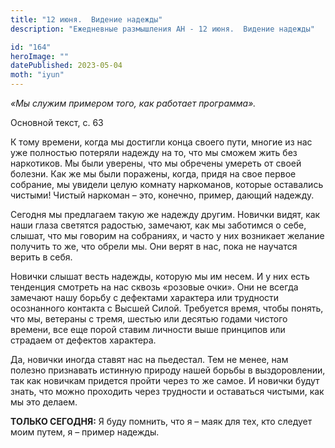 ```yaml
---
title: "12 июня.  Видение надежды"
description: "Ежедневные размышления АН - 12 июня.  Видение надежды"

id: "164"
heroImage: ""
datePublished: 2023-05-04
moth: "iyun"
---
```


_«Мы служим примером того, как работает программа»._

Основной текст, с. 63

К тому времени, когда мы достигли конца своего пути, многие из нас уже
полностью потеряли надежду на то, что мы сможем жить без наркотиков. Мы были
уверены, что мы обречены умереть от своей болезни. Как же мы были поражены,
когда, придя на свое первое собрание, мы увидели целую комнату наркоманов,
которые оставались чистыми! Чистый наркоман – это, конечно, пример, дающий
надежду.

Сегодня мы предлагаем такую же надежду другим. Новички видят, как наши глаза
светятся радостью, замечают, как мы заботимся о себе, слышат, что мы говорим
на собраниях, и часто у них возникает желание получить то же, что обрели мы.
Они верят в нас, пока не научатся верить в себя.

Новички слышат весть надежды, которую мы им несем. И у них есть тенденция
смотреть на нас сквозь «розовые очки». Они не всегда замечают нашу борьбу с
дефектами характера или трудности осознанного контакта с Высшей Силой.
Требуется время, чтобы понять, что мы, ветераны с тремя, шестью или десятью
годами чистого времени, все еще порой ставим личности выше принципов или
страдаем от дефектов характера.

Да, новички иногда ставят нас на пьедестал. Тем не менее, нам полезно
признавать истинную природу нашей борьбы в выздоровлении, так как новичкам
придется пройти через то же самое. И новички будут знать, что можно проходить
через трудности и оставаться чистыми, как мы это делаем.

**ТОЛЬКО СЕГОДНЯ:** Я буду помнить, что я – маяк для тех, кто следует моим
путем, я – пример надежды.
